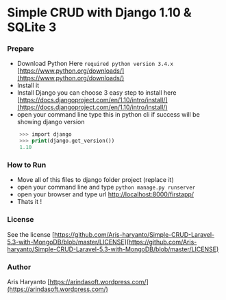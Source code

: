 # Simple CRUD with Django 1.10 & SQLite 3

### Prepare
- Download Python Here `required python version 3.4.x` [https://www.python.org/downloads/](https://www.python.org/downloads/)
- Install it
- Install Django you can choose 3 easy step to install here [https://docs.djangoproject.com/en/1.10/intro/install/](https://docs.djangoproject.com/en/1.10/intro/install/)
- open your command line type this in python cli if success will be showing django version
```php
	>>> import django
	>>> print(django.get_version())
	1.10
```

### How to Run

- Move all of this files to django folder project (replace it)
- open your command line and type `python manage.py runserver`
- open your browser and type url [http://localhost:8000/firstapp/](http://localhost:8000/firstapp/)
- Thats it !

### License

See the license [https://github.com/Aris-haryanto/Simple-CRUD-Laravel-5.3-with-MongoDB/blob/master/LICENSE](https://github.com/Aris-haryanto/Simple-CRUD-Laravel-5.3-with-MongoDB/blob/master/LICENSE)

### Author

Aris Haryanto [https://arindasoft.wordpress.com/](https://arindasoft.wordpress.com/)

